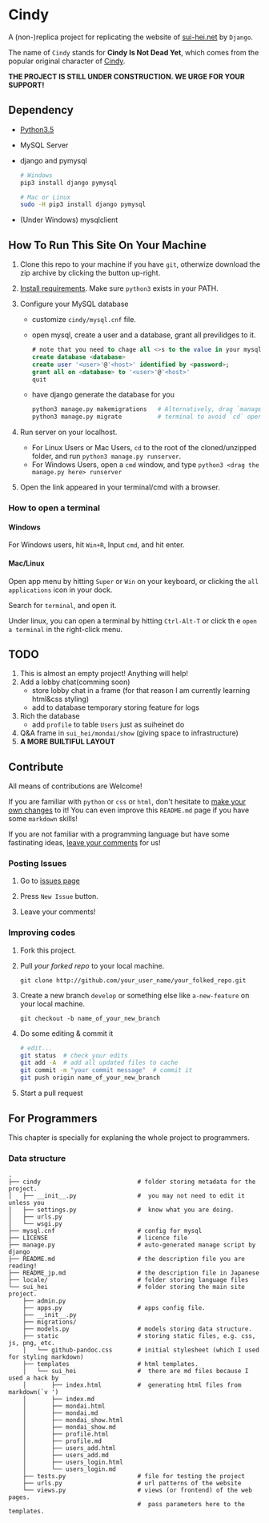 Cindy
=====
A (non-)replica project for replicating the
website of [sui-hei.net](http://sui-hei.net) by `Django`.

The name of `Cindy` stands for **Cindy Is Not Dead Yet**,
which comes from the popular original character of
[Cindy](http://sui-hei.net/app/webroot/pukiwiki/index.php?%E3%82%B7%E3%83%B3%E3%83%87%E3%82%A3).

**THE PROJECT IS STILL UNDER CONSTRUCTION. WE URGE FOR YOUR SUPPORT!**

Dependency
-----------
- [Python3.5](http://www.python.org)
- MySQL Server
- django and pymysql

    ```bash
    # Windows
    pip3 install django pymysql

    # Mac or Linux
    sudo -H pip3 install django pymysql
    ```
- (Under Windows) mysqlclient

How To Run This Site On Your Machine
------------------------------------
1. Clone this repo to your machine if you have `git`,
    otherwize download the zip archive by clicking the
    button up-right.
2. [Install requirements](#requirements).
    Make sure `python3` exists in your PATH.

3. Configure your MySQL database
    - customize `cindy/mysql.cnf` file.
    - open mysql, create a user and a database, grant all previlidges to it.

        ```sql
        # note that you need to chage all <>s to the value in your mysql.cnf.
        create database <database>
        create user '<user>'@'<host>' identified by <password>;
        grant all on <database> to '<user>'@'<host>'
        quit
        ```
    - have django generate the database for you

        ```bash
        python3 manage.py makemigrations   # Alternatively, drag `manage.py` to the
        python3 manage.py migrate          # terminal to avoid `cd` operations.
        ```

4. Run server on your localhost.
    - For Linux Users or Mac Users,
        `cd` to the root of the cloned/unzipped folder,
        and run `python3 manage.py runserver`.
    - For Windows Users,
        open a `cmd` window, and type
        `python3 <drag the manage.py here> runserver`
5. Open the link appeared in your terminal/cmd with a browser.

### How to open a terminal

#### Windows
For Windows users, hit `Win+R`, Input `cmd`, and hit enter.

#### Mac/Linux
Open app menu by hitting `Super` or `Win` on your keyboard,
or clicking the `all applications` icon in your dock.

Search for `terminal`, and open it.

Under linux, you can open a terminal by hitting `Ctrl-Alt-T` or click th
e `open a terminal` in the right-click menu.

TODO
-----
1. This is almost an empty project! Anything will help!
1. Add a lobby chat(comming soon)
    - store lobby chat in a frame (for that reason I am currently learning html&css styling)
    - add to database temporary storing feature for logs
1. Rich the database
    - add `profile` to table `Users` just as suiheinet do
1. Q&A frame in `sui_hei/mondai/show` (giving space to infrastructure)
1. **A MORE BUILTIFUL LAYOUT**

Contribute
----------
All means of contributions are Welcome!

If you are familiar with `python` or `css` or `html`,
don't hesitate to [make your own changes](#improving-codes) to it!
You can even improve this `README.md` page if you have some `markdown` skills!

If you are not familiar with a programming language
but have some fastinating ideas, [leave your comments](#posting-issues)
for us!

### Posting Issues
1. Go to [issues page](https://github.com/heyrict/cindy/issues)

1. Press `New Issue` button.

1. Leave your comments!

### Improving codes
1. Fork this project.

1. Pull *your forked repo* to your local machine.

    `git clone http://github.com/your_user_name/your_folked_repo.git`


1. Create a new branch `develop` or something else
    like `a-new-feature` on your local machine.

    `git checkout -b name_of_your_new_branch`

1. Do some editing & commit it

    ```bash
    # edit...
    git status  # check your edits
    git add -A  # add all updated files to cache
    git commit -m "your commit message"  # commit it
    git push origin name_of_your_new_branch
    ```

1. Start a pull request

For Programmers
----------------
This chapter is specially for explaning the whole project to programmers.

### Data structure
```
.
├── cindy                           # folder storing metadata for the project.
│   ├── __init__.py                 #  you may not need to edit it unless you
│   ├── settings.py                 #  know what you are doing.
│   ├── urls.py
│   └── wsgi.py
├── mysql.cnf                       # config for mysql
├── LICENSE                         # licence file
├── manage.py                       # auto-generated manage script by django
├── README.md                       # the description file you are reading!
├── README_jp.md                    # the description file in Japanese
├── locale/                         # folder storing language files
└── sui_hei                         # folder storing the main site project.
    ├── admin.py
    ├── apps.py                     # apps config file.
    ├── __init__.py
    ├── migrations/
    ├── models.py                   # models storing data structure.
    ├── static                      # storing static files, e.g. css, js, png, etc.
    │   └── github-pandoc.css       # initial stylesheet (which I used for styling markdown)
    ├── templates                   # html templates.
    │   └── sui_hei                 #  there are md files because I used a hack by
    │       ├── index.html          #  generating html files from markdown(`v ')
    │       ├── index.md
    │       ├── mondai.html
    │       ├── mondai.md
    │       ├── mondai_show.html
    │       ├── mondai_show.md
    │       ├── profile.html
    │       ├── profile.md
    │       ├── users_add.html
    │       ├── users_add.md
    │       ├── users_login.html
    │       └── users_login.md
    ├── tests.py                    # file for testing the project
    ├── urls.py                     # url patterns of the website
    └── views.py                    # views (or frontend) of the web pages.
                                    #  pass parameters here to the templates.
```


